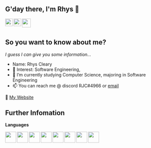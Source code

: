 <head>
  <link rel="stylesheet" href="https://cdn.jsdelivr.net/gh/devicons/devicon@v2.10.1/devicon.min.css">
</head>

## G'day there, I'm Rhys 👋

<a href="https://twitter.com/rjclive" target="_blank">
  <img align="left" width="24px" src="https://cdn.jsdelivr.net/gh/devicons/devicon/icons/twitter/twitter-original.svg" />
</a>

<a href="https://www.instagram.com/RJCLive_/" target="_blank">
  <img align="left" width="24px" src="https://upload.wikimedia.org/wikipedia/commons/9/95/Instagram_logo_2022.svg" />
</a>

<a href="https://open.spotify.com/user/ftjp5yx7ymxosfom8e44rere5?si=ba94ebb7a73c4045" target="_blank">
  <img align="left" width="28px" src="https://upload.wikimedia.org/wikipedia/commons/7/74/Spotify_App_Logo.svg" />
</a>

<br />
<br />


<!--
**rhyscleary/rhyscleary** is a ✨ _special_ ✨ repository because its `README.md` (this file) appears on your GitHub profile.

Here are some ideas to get you started:

- 🔭 I’m currently working on ...
<!-- - 🌱 I’m currently learning ...
- 👯 I’m looking to collaborate on ...
- 🤔 I’m looking for help with ...
- 💬 Ask me about ... -->

## So you want to know about me?
*I guess I can give you some information...*
- Name: Rhys Cleary
- 📙 Interest: Software Engineering,
- 🌱 I’m currently studying Computer Science, majoring in Software Engineering
- 📫 You can reach me @ discord RJC#4966 or <a href="mailto:email@gmail.com?">email</a>

🔗 <a href="https://www.w3schools.com/">My Website</a>
<br />

## Further Infomation
**Languages** 

<img align="left" width="35px" src="https://cdn.jsdelivr.net/gh/devicons/devicon/icons/python/python-original.svg" />

<img align="left" width="35px" src="https://cdn.jsdelivr.net/gh/devicons/devicon/icons/java/java-original.svg" />

<img align="left" width="35px" src="https://cdn.jsdelivr.net/gh/devicons/devicon/icons/html5/html5-original-wordmark.svg" />

<img align="left" width="35px" src="https://cdn.jsdelivr.net/gh/devicons/devicon/icons/javascript/javascript-original.svg" />

<img align="left" width="35px" src="https://cdn.jsdelivr.net/gh/devicons/devicon/icons/css3/css3-original.svg" />

<img align="left" width="35px" src="https://cdn.jsdelivr.net/gh/devicons/devicon/icons/mysql/mysql-original.svg" />

<img align="left" width="35px" src="https://cdn.jsdelivr.net/gh/devicons/devicon/icons/arduino/arduino-original.svg" />

<img align="left" width="35px" src="https://cdn.jsdelivr.net/gh/devicons/devicon/icons/dotnetcore/dotnetcore-original.svg" />
